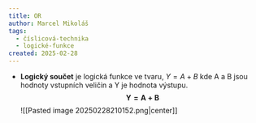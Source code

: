 ```yaml
---
title: OR
author: Marcel Mikoláš
tags:
  - číslicová-technika
  - logické-funkce
created: 2025-02-28
---
```

* **Logický součet** je logická funkce ve tvaru, $Y=A+B$ kde A a B jsou hodnoty vstupních veličin a Y je hodnota výstupu.
$$\boldsymbol{Y=A+B}$$![[Pasted image 20250228210152.png|center]]